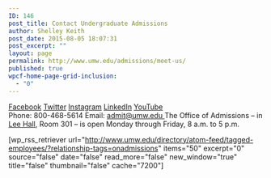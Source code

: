```yaml
---
ID: 146
post_title: Contact Undergraduate Admissions
author: Shelley Keith
post_date: 2015-08-05 18:07:31
post_excerpt: ""
layout: page
permalink: http://www.umw.edu/admissions/meet-us/
published: true
wpcf-home-page-grid-inclusion:
  - "0"
---
```

<div class="admissions-social-icons"><a class="genericon genericon-facebook" href="https://www.facebook.com/UniversityofMaryWashington"><span class="hidden">Facebook</span></a> <a class="genericon genericon-twitter" href="http://www.twitter.com/umarywash"><span class="hidden">Twitter</span></a> <a class="genericon genericon-instagram" href="https://instagram.com/uofmarywashington/"><span class="hidden">Instagram</span></a> <a class="genericon genericon-linkedin-alt" href="https://www.linkedin.com/edu/school?id=19588"><span class="hidden">LinkedIn</span></a> <a class="genericon genericon-youtube" href="https://www.youtube.com/user/umwedu"><span class="hidden">YouTube</span></a></div>
Phone: 800-468-5614
Email: <a href="mailto:admit@umw.edu">admit@umw.edu
</a>The Office of Admissions – in <a href="https://www.google.com/maps/place/Lee+Hall,+University+of+Mary+Washington,+1301+College+Ave,+Fredericksburg,+VA+22401/@38.3026184,-77.4742811,17z/data=!3m1!4b1!4m2!3m1!1s0x89b6c1f7148e6255:0xe0ae54bddccaa014">Lee Hall</a>, Room 301 – is open Monday through Friday, 8 a.m. to 5 p.m.

[wp_rss_retriever url="http://www.umw.edu/directory/atom-feed/tagged-employees/?relationship-tags=onadmissions" items="50" excerpt="0" source="false" date="false" read_more="false" new_window="true" title="false" thumbnail="false" cache="7200"]

&nbsp;